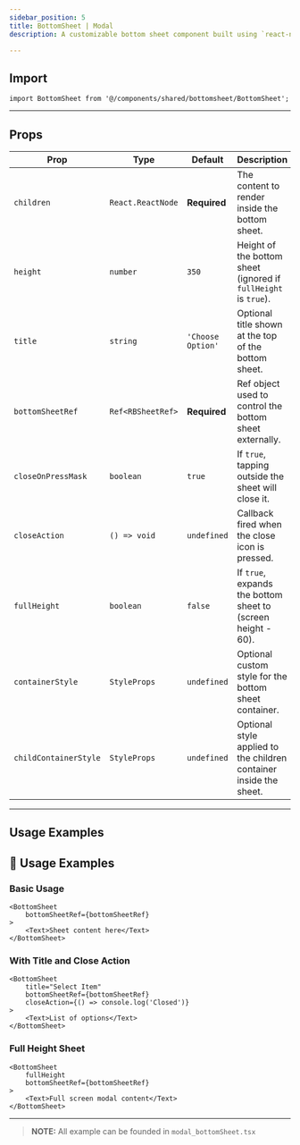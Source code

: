 ```yaml
---
sidebar_position: 5
title: BottomSheet | Modal
description: A customizable bottom sheet component built using `react-native-raw-bottom-sheet`. It supports optional title display, close actions, dynamic height, and styled content areas.

---
```


## Import

```tsx
import BottomSheet from '@/components/shared/bottomsheet/BottomSheet';
```

---

## Props

| Prop                  | Type              | Default           | Description                                                        |
|-----------------------|-------------------|-------------------|--------------------------------------------------------------------|
| `children`            | `React.ReactNode` | **Required**      | The content to render inside the bottom sheet.                     |
| `height`              | `number`          | `350`             | Height of the bottom sheet (ignored if `fullHeight` is `true`).    |
| `title`               | `string`          | `'Choose Option'` | Optional title shown at the top of the bottom sheet.               |
| `bottomSheetRef`      | `Ref<RBSheetRef>` | **Required**      | Ref object used to control the bottom sheet externally.            |
| `closeOnPressMask`    | `boolean`         | `true`            | If `true`, tapping outside the sheet will close it.                |
| `closeAction`         | `() => void`      | `undefined`       | Callback fired when the close icon is pressed.                     |
| `fullHeight`          | `boolean`         | `false`           | If `true`, expands the bottom sheet to (screen height - 60).       |
| `containerStyle`      | `StyleProps`      | `undefined`       | Optional custom style for the bottom sheet container.              |
| `childContainerStyle` | `StyleProps`      | `undefined`       | Optional style applied to the children container inside the sheet. |

---

## Usage Examples

## 🧠 Usage Examples

### Basic Usage

```tsx
<BottomSheet
    bottomSheetRef={bottomSheetRef}
>
    <Text>Sheet content here</Text>
</BottomSheet>
```

### With Title and Close Action

```tsx
<BottomSheet
    title="Select Item"
    bottomSheetRef={bottomSheetRef}
    closeAction={() => console.log('Closed')}
>
    <Text>List of options</Text>
</BottomSheet>
```

### Full Height Sheet

```tsx
<BottomSheet
    fullHeight
    bottomSheetRef={bottomSheetRef}
>
    <Text>Full screen modal content</Text>
</BottomSheet>
```

---

> **NOTE:**
> All example can be founded in `modal_bottomSheet.tsx`